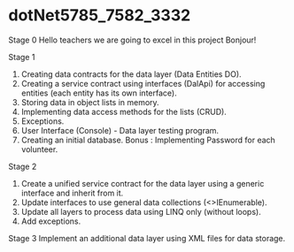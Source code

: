 # dotNet5785_7582_3332

Stage 0
Hello teachers we are going to excel in this project
Bonjour!

Stage 1
1.	Creating data contracts for the data layer (Data Entities DO).
2.	Creating a service contract using interfaces (DalApi) for accessing entities (each entity has its own interface).
3.	Storing data in object lists in memory.
4.	Implementing data access methods for the lists (CRUD).
5.	Exceptions.
6.	User Interface (Console) - Data layer testing program.
7.	Creating an initial database.
Bonus : Implementing Password for each volunteer.

Stage 2 
1. Create a unified service contract for the data layer using a generic interface and inherit from it.
2. Update interfaces to use general data collections (<>IEnumerable).
3. Update all layers to process data using LINQ only (without loops).
4. Add exceptions.

Stage 3
Implement an additional data layer using XML files for data storage.




